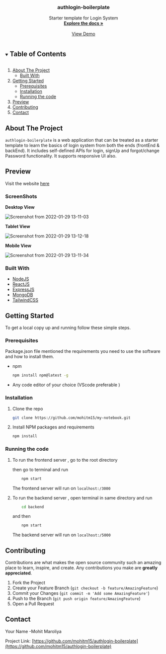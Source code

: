 


<!-- PROJECT LOGO -->
<br />
<p align="center">

  <h3 align="center">authlogin-boilerplate  </h3>

  <p align="center">
    Starter template for Login System
    <br />
    <a href="https://github.com/mohitm15/authlogin-boilerplate"><strong>Explore the docs »</strong></a>
    <br />
    <br />
    <a href="https://authlogin-boilerplate-frontend.vercel.app/">View Demo</a>
    
    
  </p>
</p>



<!-- TABLE OF CONTENTS -->
<details open="open">
  <summary><h2 style="display: inline-block">Table of Contents</h2></summary>
  <ol>
    <li>
      <a href="#about-the-project">About The Project</a>
      <ul>
        <li><a href="#built-with">Built With</a></li>
      </ul>
    </li>
    <li>
      <a href="#getting-started">Getting Started</a>
      <ul>
        <li><a href="#prerequisites">Prerequisites</a></li>
        <li><a href="#installation">Installation</a></li>
       <li><a href="#runningcode">Running the code</a></li>
      </ul>
    </li>
    <li><a href="#rpreview">Preview</a></li>
    <li><a href="#contributing">Contributing</a></li>
    <li><a href="#contact">Contact</a></li>
  </ol>
</details>



<!-- ABOUT THE PROJECT -->
## About The Project

`authlogin-boilerplate` is a web application that can be treated as a starter template to learn the basics of login system from both the ends (frontEnd & backEnd). It includes self-defined APIs for login, signUp and forgot/change Password functionality. It supports responsive UI also. 


## Preview

Visit the website [here](https://authlogin-boilerplate-frontend.vercel.app/)

### ScreenShots

**Desktop View**

![Screenshot from 2022-01-29 13-11-03](https://user-images.githubusercontent.com/35539313/151652762-c4c1883d-b376-4ba0-8f43-f40ffc18bd67.png)

**Tablet View**

![Screenshot from 2022-01-29 13-12-18](https://user-images.githubusercontent.com/35539313/151652771-3a6201c7-1129-4d5c-bfae-e9bd23bb09b2.png)

**Mobile View**

![Screenshot from 2022-01-29 13-11-34](https://user-images.githubusercontent.com/35539313/151652768-faef498a-885e-4df4-9bcc-89db2d0ebbd6.png)


### Built With

* [NodeJS](https://nodejs.org/en/)
* [ReactJS](https://reactjs.org/)
* [ExpressJS](https://expressjs.com/)
* [MongoDB](https://www.mongodb.com/)
* [TailwindCSS](https://tailwindcss.com/)




<!-- GETTING STARTED -->
## Getting Started

To get a local copy up and running follow these simple steps.

### Prerequisites

Package.json file mentioned the requirements you need to use the software and how to install them.
* npm
  ```sh
  npm install npm@latest -g
  ```

* Any code editor of your choice (VScode preferable )

### Installation

1. Clone the repo
   ```sh
   git clone https://github.com/mohitm15/my-notebook.git
   ```
2. Install NPM packages and requirements
   ```sh
   npm install
   ```

### Running the code


1. To run the frontend server , go to the root directory
   
   then go to terminal and run

    ```sh
        npm start
    ```
   
    The frontend server will run on `localhost:/3000`

2. To run the backend server , open terminal in same directory and run
    ```sh
        cd backend
    ```

    and then 
    ```sh
        npm start
    ```
   
    The backend server will run on `localhost:/5000`

<!-- CONTRIBUTING -->
## Contributing

Contributions are what makes the open source community such an amazing place to learn, inspire, and create. Any contributions you make are **greatly appreciated**.

1. Fork the Project
2. Create your Feature Branch (`git checkout -b feature/AmazingFeature`)
3. Commit your Changes (`git commit -m 'Add some AmazingFeature'`)
4. Push to the Branch (`git push origin feature/AmazingFeature`)
5. Open a Pull Request





<!-- CONTACT -->
## Contact

Your Name -Mohit Maroliya

Project Link: [https://github.com/mohitm15/authlogin-boilerplate](https://github.com/mohitm15/authlogin-boilerplate)